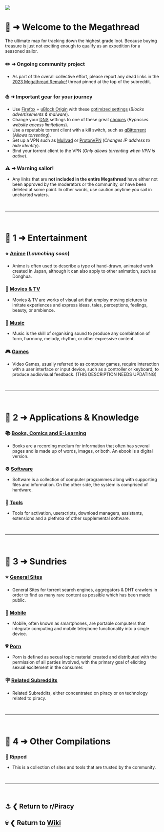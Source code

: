 &nbsp;

![](%%megathread%%)

# 📜 ➜ Welcome to the **Megathread**
The ultimate map for tracking down the highest grade loot. Because buying treasure is just not exciting enough to qualify as an expedition for a seasoned sailor.

### ✏️ ➜ Ongoing community project
- As part of the overall collective effort, please report any dead links in the [2023 Megathread Remake!](https://www.reddit.com/r/Piracy/comments/111pm05/2023_megathread_remake/) thread pinned at the top of the subreddit.

### ⛵ ➜ Important gear for your journey
- Use [Firefox](https://mozilla.org/firefox/new/) + [uBlock Origin](https://addons.mozilla.org/firefox/addon/ublock-origin/) with these [optimized settings](https://i.postimg.cc/6QjMwNYG/u-Block-Origin-optimized-settings.png) (*Blocks advertisements & malware*).
- Change your [DNS](https://www.privacyguides.org/advanced/dns-overview/) settings to one of these great [choices](https://www.privacyguides.org/dns/) (*Bypasses website access limitations*).
- Use a reputable torrent client with a kill switch, such as [qBittorrent](https://www.qbittorrent.org/) (*Allows torrenting*).
- Set up a VPN such as [Mullvad](https://mullvad.net/) or [ProtonVPN](https://protonvpn.com/) (*Changes IP address to hide identity*).
- Bind your torrent client to the VPN (*Only allows torrenting when VPN is active*).

### ⚠️ ➜ Warning sailor!
- Any links that are **not included in the entire Megathread** have either not been approved by the moderators or the community, or have been deleted at some point. In other words, use caution anytime you sail in uncharted waters.

&nbsp;

---

&nbsp;

# 📑 1 ➜ Entertainment

### ⭐ [Anime](https://www.reddit.com/r/Piracy/wiki/megathread/anime/) (*Launching soon*)
- Anime is often used to describe a type of hand-drawn, animated work created in Japan, although it can also apply to other animation, such as Donghua.

### 🎦 [Movies & TV](https://www.reddit.com/r/Piracy/wiki/megathread/movies_and_tv)
- Movies & TV are works of visual art that employ moving pictures to imitate experiences and express ideas, tales, perceptions, feelings, beauty, or ambience.

### 🎹 [Music](https://www.reddit.com/r/Piracy/wiki/megathread/music/)
- Music is the skill of organising sound to produce any combination of form, harmony, melody, rhythm, or other expressive content.

### 🎮 [Games](https://www.reddit.com/r/Piracy/wiki/megathread/games/)
- Video Games, usually referred to as computer games, require interaction with a user interface or input device, such as a controller or keyboard, to produce audiovisual feedback. (THIS DESCRIPTION NEEDS UPDATING)

&nbsp;

---

&nbsp;

# 📑 2 ➜ Applications & Knowledge

### 📚 [Books, Comics and E-Learning](https://www.reddit.com/r/Piracy/wiki/megathread/reading_material_and_elearning/)
- Books are a recording medium for information that often has several pages and is made up of words, images, or both. An ebook is a digital version.

### ⚙️ [Software](https://www.reddit.com/r/Piracy/wiki/megathread/software_downloads/)
- Software is a collection of computer programmes along with supporting files and information. On the other side, the system is comprised of hardware.

### 🧰 [Tools](https://www.reddit.com/r/Piracy/wiki/megathread/tools/)
- Tools for activation, userscripts, download managers, assistants, extensions and a plethroa of other supplemental software.

&nbsp;

---

&nbsp;

# 📑 3 ➜ Sundries

### ⭐ [General Sites](https://www.reddit.com/r/Piracy/wiki/megathread/general_sites_and_search_engines/)
- General Sites for torrent search engines, aggregators & DHT crawlers in order to find as many rare content as possible which has been made public.

### 📱 [Mobile](https://www.reddit.com/r/Piracy/wiki/megathread/mobile_apps_and_repos/)
- Mobile, often known as smartphones, are portable computers that integrate computing and mobile telephone functionality into a single device.

### 💗 [Porn](https://www.reddit.com/r/Piracy/wiki/megathread/porn/)
- Porn is defined as sexual topic material created and distributed with the permission of all parties involved, with the primary goal of eliciting sexual excitement in the consumer.

### 🪧 [Related Subreddits](https://www.reddit.com/r/Piracy/wiki/megathread/related_subreddits/)
- Related Subreddits, either concentrated on piracy or on technology related to piracy.

&nbsp;

---

&nbsp;

# 📑 4 ➜ Other Compilations

### 📁 [Ripped](https://ripped.guide/)
- This is a collection of sites and tools that are trusted by the community.

&nbsp;

---

&nbsp;

⚓ ❮ Return to **r/Piracy**
---
💀 ❮ Return to [**Wiki**](https://www.reddit.com/r/Piracy/wiki/index/)
---